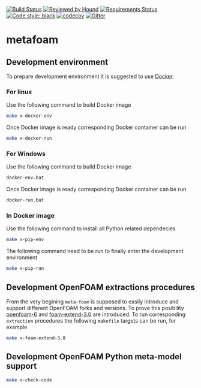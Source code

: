 [![Build Status](https://travis-ci.com/alexey-petrov-occ/metafoam.svg?branch=master)](https://travis-ci.com/alexey-petrov-occ/metafoam)
[![Reviewed by Hound](https://img.shields.io/badge/Reviewed_by-Hound-8E64B0.svg)](https://houndci.com)
[![Requirements Status](https://requires.io/github/alexey-petrov-occ/metafoam/requirements.svg)](https://requires.io/github/alexey-petrov-occ/metafoam/requirements)
[![Code style: black](https://img.shields.io/badge/code%20style-black-000000.svg)](https://github.com/python/black)
[![codecov](https://codecov.io/gh/alexey-petrov-occ/metafoam/branch/master/graph/badge.svg)](https://codecov.io/gh/alexey-petrov-occ/metafoam)
[![Gitter](https://badges.gitter.im/metafoam-occ/community.svg)](https://gitter.im/metafoam-occ/community?utm_source=badge&utm_medium=badge&utm_campaign=pr-badge)
# metafoam

## Development environment
To prepare development environment it is suggested to use [Docker](https://www.docker.com/resources/what-container).

### For linux
Use the following command to build Docker image
```bash
make x-docker-env
```
Once Docker image is ready corresponding Docker container can be run
```bash
make x-docker-run
```
### For Windows
Use the following command to build Docker image

```bash
docker-env.bat
```
Once Docker image is ready corresponding Docker container can be run
```bash
docker-run.bat
```
### In Docker image
Use the following command to install all Python related dependecies
```bash
make x-pip-env
```
The following command need to be run to finally enter the development environment
```bash
make x-pip-run
```
## Development OpenFOAM extractions procedures
From the very begining `meta-foam` is supposed to easily introduce and support different OpenFOAM forks and versions.
To prove this posibility [openfoam-6](https://github.com/OpenFOAM/OpenFOAM-6.git) and [foam-extend-3.0](https://git.code.sf.net/p/foam-extend/foam-extend-3.0) are introduced. To run corresponding `extraction` procedures the following `makefile` targets can be run, for example
```bash
make x-foam-extend-3.0
```
## Development OpenFOAM Python meta-model support
```bash
make x-check-code
```
